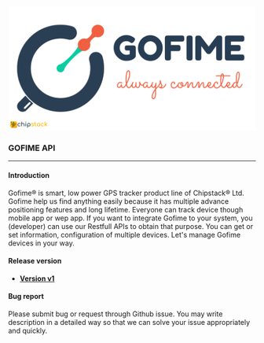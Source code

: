

<p align="center">
<img src="materials/img/Gofime-header-v3.png" alt=""/>
</p>

### GOFIME API

------

#### Introduction

Gofime:registered: is smart, low power GPS tracker product line of Chipstack:registered: Ltd. Gofime help us find anything easily because it has multiple advance positioning features and long lifetime. Everyone can track device though mobile app or wep app. If you want to integrate Gofime to your system, you (developer) can use our Restfull APIs to obtain that purpose. 
You can get or set information, configuration of multiple devices. Let's manage Gofime devices in your way.

#### Release version

- [**Version v1**](v1/README.md)

#### Bug report

Please submit bug or request through Github issue. You may write description in a detailed way so that we can solve your issue appropriately and quickly.







